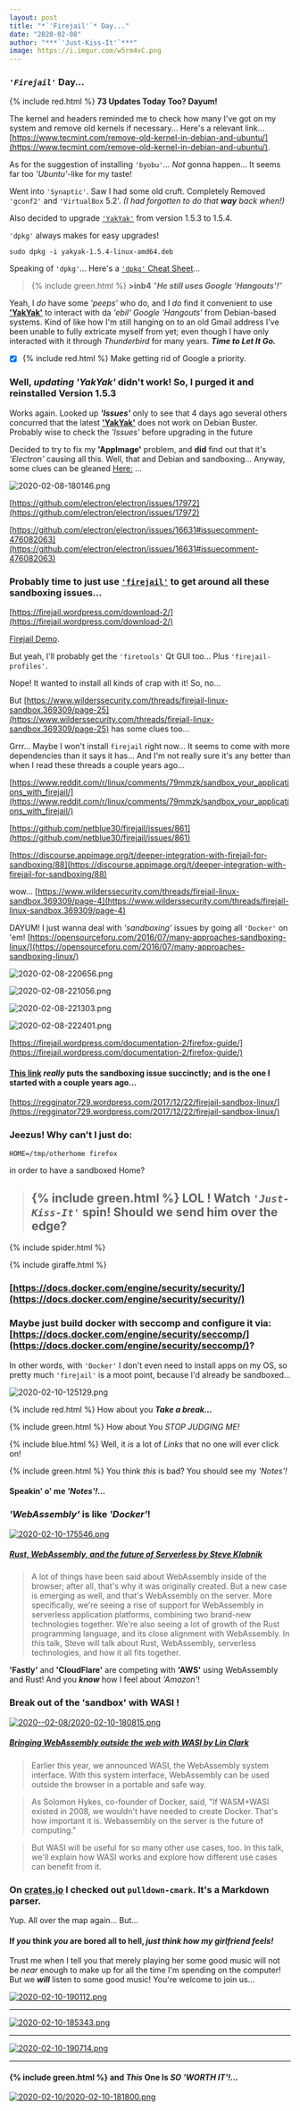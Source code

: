 ```yaml
---
layout: post
title: "*`'Firejail'`* Day..."
date: "2020-02-08"
author: "***`'Just-Kiss-It'`***"
image: https://i.imgur.com/w5rm4vC.png
---
```


### *`'Firejail'`* Day...

{% include red.html %} **73 Updates Today Too? Dayum!**

The kernel and headers reminded me to check how many I've got on my system and remove old kernels if necessary... Here's a relevant link... [https://www.tecmint.com/remove-old-kernel-in-debian-and-ubuntu/](https://www.tecmint.com/remove-old-kernel-in-debian-and-ubuntu/).

As for the suggestion of installing `'byobu'`... *Not* gonna happen... It seems far too *'Ubuntu'*-like for my taste!

Went into `'Synaptic'`. Saw I had some old cruft. Completely Removed `'gconf2'` and `'VirtualBox` 5.2'. *(I had forgotten to do that **way** back when!)*

Also decided to upgrade [`'YakYak'`](https://github.com/yakyak/yakyak) from version 1.5.3 to 1.5.4.

`'dpkg'` always makes for easy upgrades!

```
sudo dpkg -i yakyak-1.5.4-linux-amd64.deb
```

Speaking of `'dpkg'`... Here's a [`'dpkg'` Cheat Sheet](https://www.cyberciti.biz/howto/question/linux/dpkg-cheat-sheet.php)...

> {% include green.html %} **>inb4** "***He still uses Google 'Hangouts'!***"

Yeah, I *do* have some *'peeps'* who do, and I *do* find it convenient to use [**'YakYak'**](https://github.com/yakyak/yakyak) to interact with da *'ebil' Google 'Hangouts'* from Debian-based systems. Kind of like how I'm still hanging on to an old Gmail address I've been unable to fully extricate myself from yet; even though I have only interacted with it through *Thunderbird* for many years. ***Time to Let It Go.***

- [x] {% include red.html %} Make getting rid of Google a priority.

### Well, ***updating*** *'YakYak'* didn't work! So, I purged it and reinstalled Version 1.5.3

Works again. Looked up ***'Issues'*** only to see that 4 days ago several others concurred that the latest [**'YakYak'**](https://github.com/yakyak/yakyak) does not work on Debian Buster. Probably wise to check the *'Issues'* before upgrading in the future

Decided to try to fix my **'AppImage'** problem, and **did** find out that it's *'Electron'* causing all this. Well, that and Debian and sandboxing... Anyway, some clues can be gleaned [Here:](https://github.com/laurent22/joplin/issues/2246) ...

![2020-02-08-180146.png](https://i.imgur.com/VbXyWbO.png)

[https://github.com/electron/electron/issues/17972](https://github.com/electron/electron/issues/17972)

[https://github.com/electron/electron/issues/16631#issuecomment-476082063](https://github.com/electron/electron/issues/16631#issuecomment-476082063)

### Probably time to just use [`'firejail'`](https://github.com/netblue30/firejail) to get around all these sandboxing issues...

[https://firejail.wordpress.com/download-2/](https://firejail.wordpress.com/download-2/)

[Firejail Demo](https://www.youtube.com/watch?v=J1ZsXrpAgBU).

But yeah, I'll probably get the `'firetools'` Qt GUI too... Plus `'firejail-profiles'`.

Nope! It wanted to install all kinds of crap with it! So, no...

But [https://www.wilderssecurity.com/threads/firejail-linux-sandbox.369309/page-25](https://www.wilderssecurity.com/threads/firejail-linux-sandbox.369309/page-25) has some clues too...

Grrr... Maybe I won't install `firejail` right now... It seems to come with more dependencies than it says it has... And I'm not really sure it's any better than when I read these threads a couple years ago...

[https://www.reddit.com/r/linux/comments/79mmzk/sandbox_your_applications_with_firejail/](https://www.reddit.com/r/linux/comments/79mmzk/sandbox_your_applications_with_firejail/)

[https://github.com/netblue30/firejail/issues/861](https://github.com/netblue30/firejail/issues/861)

[https://discourse.appimage.org/t/deeper-integration-with-firejail-for-sandboxing/88](https://discourse.appimage.org/t/deeper-integration-with-firejail-for-sandboxing/88)

wow...
[https://www.wilderssecurity.com/threads/firejail-linux-sandbox.369309/page-4](https://www.wilderssecurity.com/threads/firejail-linux-sandbox.369309/page-4)

DAYUM! I just wanna deal with *'sandboxing'* issues by going all `'Docker'` on  'em! [https://opensourceforu.com/2016/07/many-approaches-sandboxing-linux/](https://opensourceforu.com/2016/07/many-approaches-sandboxing-linux/)

![2020-02-08-220656.png](https://i.imgur.com/9rWa0ch.png)

![2020-02-08-221056.png](https://i.imgur.com/xxo9Gdp.png)

![2020-02-08-221303.png](https://i.imgur.com/92Ttsb3.png)

![2020-02-08-222401.png](https://i.imgur.com/gyZwblE.png)

[https://firejail.wordpress.com/documentation-2/firefox-guide/](https://firejail.wordpress.com/documentation-2/firefox-guide/)

#### [This link](https://ownyourbits.com/2017/10/29/sandbox-your-applications-with-firejail/) *really* puts the sandboxing issue succinctly; and is the one I started with a couple years ago...

[https://regginator729.wordpress.com/2017/12/22/firejail-sandbox-linux/](https://regginator729.wordpress.com/2017/12/22/firejail-sandbox-linux/)

### Jeezus! Why can't I just do:

```
HOME=/tmp/otherhome firefox
```
in order to have a sandboxed Home?

> ## {% include green.html %} LOL ! Watch ***`'Just-Kiss-It'`*** spin! Should we send him over the edge?

{% include spider.html %}

{% include giraffe.html %}

### [https://docs.docker.com/engine/security/security/](https://docs.docker.com/engine/security/security/)

### Maybe just build docker with seccomp and configure it via:  [https://docs.docker.com/engine/security/seccomp/](https://docs.docker.com/engine/security/seccomp/)?

In other words, with `'Docker'` I don't even need to install apps on my OS, so pretty much `'firejail'` is  a moot point, because I'd already be sandboxed...

![2020-02-10-125129.png](https://i.imgur.com/7ZLpbTj.png)

{% include red.html %} How about you ***Take a break...***

{% include green.html %} How about You *STOP JUDGING ME!*

{% include blue.html %} Well, it *is* a lot of *Links* that no one will ever click on!

{% include green.html %} You think *this* is bad? You should see my *'Notes'!*

#### Speakin' o' me *'Notes'!...*

### *'WebAssembly'* is like *'Docker'*!

[![2020-02-10-175546.png](https://i.imgur.com/mUijqkn.png)](https://www.youtube.com/watch?v=CMB6AlE1QuI)

##### [Rust, WebAssembly, and the future of Serverless by Steve Klabnik](https://www.youtube.com/watch?v=CMB6AlE1QuI)

> A lot of things have been said about WebAssembly inside of the browser; after all, that's why it was originally created. But a new case is emerging as well, and that's WebAssembly on the server. More specifically, we're seeing a rise of support for WebAssembly in serverless application platforms, combining two brand-new technologies together. We're also seeing a lot of growth of the Rust programming language, and its close alignment with WebAssembly. In this talk, Steve will talk about Rust, WebAssembly, serverless technologies, and how it all fits together.

**'Fastly'** and **'CloudFlare'** are competing with **'AWS'** using WebAssembly and Rust! And you ***know*** how I feel about *'Amazon'*!

### Break out of the 'sandbox' with **WASI** !

[![2020--02-08/2020-02-10-180815.png](https://i.imgur.com/vGGdx8h.png)](https://www.youtube.com/watch?v=fh9WXPu0hw8)

##### [Bringing WebAssembly outside the web with WASI by Lin Clark](https://www.youtube.com/watch?v=fh9WXPu0hw8)

> Earlier this year, we announced WASI, the WebAssembly system interface. With this system interface, WebAssembly can be used outside the browser in a portable and safe way.

> As Solomon Hykes, co-founder of Docker, said, "If WASM+WASI existed in 2008, we wouldn't have needed to create Docker. That's how important it is. Webassembly on the server is the future of computing."

> But WASI will be useful for so many other use cases, too. In this talk, we'll explain how WASI works and explore how different use cases can benefit from it.

### On [crates.io](https://crates.io) I checked out `pulldown-cmark`. It's a Markdown parser.

Yup. All over the map again... But...

#### If *you* think ***you*** are bored all to hell, ***just think how my girlfriend feels!***
Trust me when I tell you that merely playing her some good music will not be *near* enough to make up for all the time I'm spending on the computer! But we ***will*** listen to some good music! You're welcome to join us...

[![2020-02-10-190112.png](https://i.imgur.com/xlG3q7k.png)](https://www.youtube.com/watch?v=NWJ1thH_pUk)

---

[![2020-02-10-185343.png](https://i.imgur.com/r0KWMz8.png)](https://www.youtube.com/watch?v=-0SmXVrLlZ4)

---

[![2020-02-10-190714.png](https://i.imgur.com/rfjjI53.png)](https://www.youtube.com/watch?v=hb2VAxlwya4)

---

#### {% include green.html %} and *This* One Is *SO 'WORTH IT'!...*

[![2020-02-10/2020-02-10-181800.png](https://i.imgur.com/ZBdTqlm.png)](https://www.youtube.com/watch?v=6rBb_n6JJYY)
